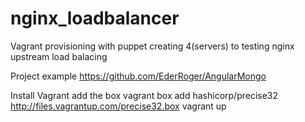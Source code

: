 # nginx_loadbalancer
Vagrant provisioning with puppet creating 4(servers)  to testing nginx upstream load balacing

 Project example https://github.com/EderRoger/AngularMongo

 Install Vagrant 
 add the box   vagrant box add hashicorp/precise32 http://files.vagrantup.com/precise32.box
 vagrant up
